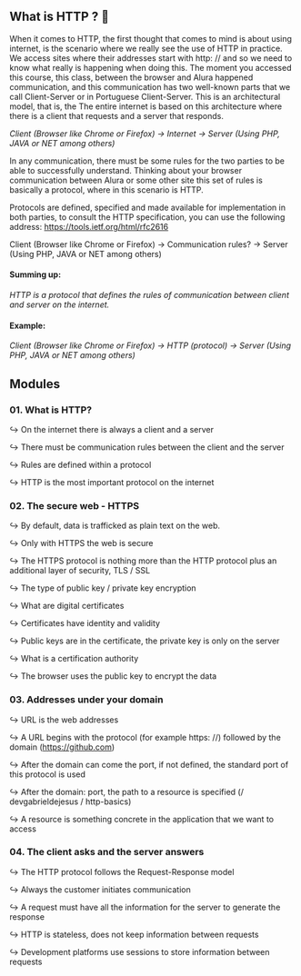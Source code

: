 ## What is HTTP ? 🤔 

When it comes to HTTP, the first thought that comes to mind is about using
internet, is the scenario where we really see the use of HTTP in practice. We access
sites where their addresses start with http: // and so we need to know what really
is happening when doing this.
The moment you accessed this course, this class, between the browser and Alura happened
communication, and this communication has two well-known parts that we call
Client-Server or in Portuguese Client-Server. This is an architectural model, that is, the
The entire internet is based on this architecture where there is a client that requests and a server that responds.

*Client (Browser like Chrome or Firefox) -> Internet -> Server (Using PHP, JAVA or NET among others)*

In any communication, there must be some rules for the two parties to be able to
successfully understand. Thinking about your browser communication between Alura or some other
site this set of rules is basically a protocol, where in this scenario is HTTP.

Protocols are defined, specified and made available for implementation in
both parties, to consult the HTTP specification, you can use the following
address: https://tools.ietf.org/html/rfc2616

Client (Browser like Chrome or Firefox) -> Communication rules? -> Server (Using PHP, JAVA or NET among others)

#### Summing up:
*HTTP is a protocol that defines the rules of communication between client and server on the internet.*

#### Example:
*Client (Browser like Chrome or Firefox) -> HTTP (protocol) -> Server (Using PHP, JAVA or NET among others)*

## Modules

### 01. What is HTTP?

↪️ On the internet there is always a client and a server

↪️ There must be communication rules between the client and the server

↪️ Rules are defined within a protocol

↪️ HTTP is the most important protocol on the internet


### 02. The secure web - HTTPS

↪️ By default, data is trafficked as plain text on the web.

↪️ Only with HTTPS the web is secure

↪️ The HTTPS protocol is nothing more than the HTTP protocol plus an additional layer of security, TLS / SSL

↪️ The type of public key / private key encryption

↪️ What are digital certificates

↪️ Certificates have identity and validity

↪️ Public keys are in the certificate, the private key is only on the server

↪️ What is a certification authority

↪️ The browser uses the public key to encrypt the data


### 03. Addresses under your domain

↪️ URL is the web addresses

↪️ A URL begins with the protocol (for example https: //) followed by the domain (https://github.com)

↪️ After the domain can come the port, if not defined, the standard port of this protocol is used

↪️ After the domain: port, the path to a resource is specified (/ devgabrieldejesus / http-basics)

↪️ A resource is something concrete in the application that we want to access


### 04. The client asks and the server answers

↪️ The HTTP protocol follows the Request-Response model

↪️ Always the customer initiates communication

↪️ A request must have all the information for the server to generate the response

↪️ HTTP is stateless, does not keep information between requests

↪️ Development platforms use sessions to store information between requests
